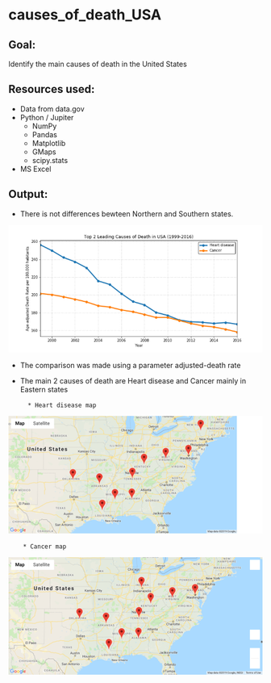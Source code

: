 # causes_of_death_USA

## Goal:
Identify the main causes of death in the United States

## Resources used:
* Data from data.gov
* Python / Jupiter
	* NumPy
	* Pandas
	* Matplotlib
	* GMaps
	* scipy.stats
* MS Excel

## Output:
* There is not differences bewteen Northern and Southern states.

![alt text](https://github.com/JoseLuisBracho/causes_of_death_USA/blob/master/Top%202%20Leading%20Causes%20of%20Death%20USA.png)
 
* The comparison was made using a parameter adjusted-death rate

* The main 2 causes of death are Heart disease and Cancer mainly in Eastern states

		* Heart disease map

 ![alt text](https://github.com/JoseLuisBracho/causes_of_death_USA/blob/master/Top%2010%20Heart%20disease%20States%20map.png)

		* Cancer map
	
![alt text](https://github.com/JoseLuisBracho/causes_of_death_USA/blob/master/Top%2010%20Cancer%20States%20map.png)
